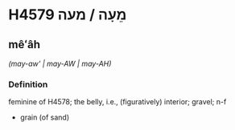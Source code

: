 # H4579 מֵעָה / מעה

## mêʻâh

_(may-aw' | may-AW | may-AH)_

### Definition

feminine of H4578; the belly, i.e., (figuratively) interior; gravel; n-f

- grain (of sand)
